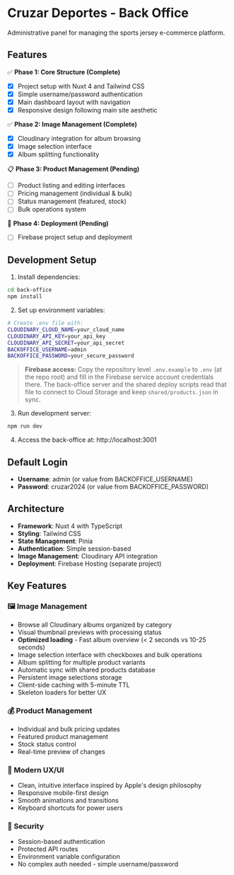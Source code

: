 # Cruzar Deportes - Back Office

Administrative panel for managing the sports jersey e-commerce platform.

## Features

✅ **Phase 1: Core Structure (Complete)**
- [x] Project setup with Nuxt 4 and Tailwind CSS
- [x] Simple username/password authentication
- [x] Main dashboard layout with navigation
- [x] Responsive design following main site aesthetic

✅ **Phase 2: Image Management (Complete)**
- [x] Cloudinary integration for album browsing
- [x] Image selection interface
- [x] Album splitting functionality

📋 **Phase 3: Product Management (Pending)**
- [ ] Product listing and editing interfaces
- [ ] Pricing management (individual & bulk)
- [ ] Status management (featured, stock)
- [ ] Bulk operations system

🚀 **Phase 4: Deployment (Pending)**
- [ ] Firebase project setup and deployment

## Development Setup

1. Install dependencies:
```bash
cd back-office
npm install
```

2. Set up environment variables:
```bash
# Create .env file with:
CLOUDINARY_CLOUD_NAME=your_cloud_name
CLOUDINARY_API_KEY=your_api_key
CLOUDINARY_API_SECRET=your_api_secret
BACKOFFICE_USERNAME=admin
BACKOFFICE_PASSWORD=your_secure_password
```

> **Firebase access:** Copy the repository level `.env.example` to `.env` (at the repo root) and fill in the Firebase service account credentials there. The back-office server and the shared deploy scripts read that file to connect to Cloud Storage and keep `shared/products.json` in sync.

3. Run development server:
```bash
npm run dev
```

4. Access the back-office at: http://localhost:3001

## Default Login

- **Username**: admin (or value from BACKOFFICE_USERNAME)
- **Password**: cruzar2024 (or value from BACKOFFICE_PASSWORD)

## Architecture

- **Framework**: Nuxt 4 with TypeScript
- **Styling**: Tailwind CSS
- **State Management**: Pinia
- **Authentication**: Simple session-based
- **Image Management**: Cloudinary API integration
- **Deployment**: Firebase Hosting (separate project)

## Key Features

### 🖼️ Image Management
- Browse all Cloudinary albums organized by category
- Visual thumbnail previews with processing status
- **Optimized loading** - Fast album overview (< 2 seconds vs 10-25 seconds)
- Image selection interface with checkboxes and bulk operations
- Album splitting for multiple product variants
- Automatic sync with shared products database
- Persistent image selections storage
- Client-side caching with 5-minute TTL
- Skeleton loaders for better UX

### 💰 Product Management
- Individual and bulk pricing updates
- Featured product management
- Stock status control
- Real-time preview of changes

### 🎨 Modern UX/UI
- Clean, intuitive interface inspired by Apple's design philosophy
- Responsive mobile-first design
- Smooth animations and transitions
- Keyboard shortcuts for power users

### 🔐 Security
- Session-based authentication
- Protected API routes
- Environment variable configuration
- No complex auth needed - simple username/password

